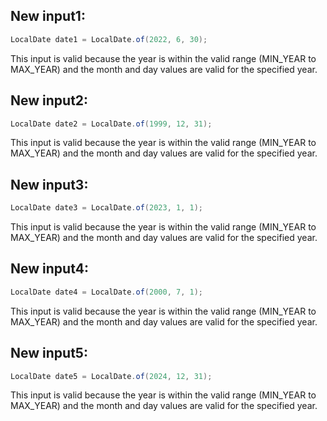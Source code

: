 ## New input1:
```java
LocalDate date1 = LocalDate.of(2022, 6, 30);
```
This input is valid because the year is within the valid range (MIN_YEAR to MAX_YEAR) and the month and day values are valid for the specified year.

## New input2:
```java
LocalDate date2 = LocalDate.of(1999, 12, 31);
```
This input is valid because the year is within the valid range (MIN_YEAR to MAX_YEAR) and the month and day values are valid for the specified year.

## New input3:
```java
LocalDate date3 = LocalDate.of(2023, 1, 1);
```
This input is valid because the year is within the valid range (MIN_YEAR to MAX_YEAR) and the month and day values are valid for the specified year.

## New input4:
```java
LocalDate date4 = LocalDate.of(2000, 7, 1);
```
This input is valid because the year is within the valid range (MIN_YEAR to MAX_YEAR) and the month and day values are valid for the specified year.

## New input5:
```java
LocalDate date5 = LocalDate.of(2024, 12, 31);
```
This input is valid because the year is within the valid range (MIN_YEAR to MAX_YEAR) and the month and day values are valid for the specified year.